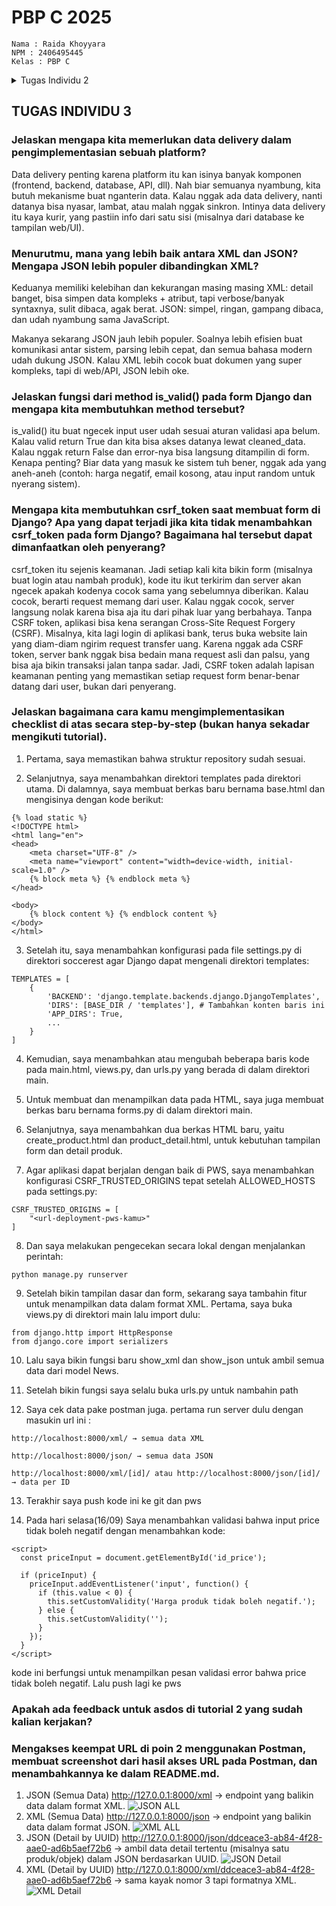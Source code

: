 # PBP C 2025
```
Nama : Raida Khoyyara
NPM : 2406495445 
Kelas : PBP C
```

<details>
<summary>Tugas Individu 2</summary>

## TUGAS 2
Aplikasi dapat diakses di: https://raida-khoyyara-soccerest.pbp.cs.ui.ac.id/ 

### Jelaskan bagaimana cara kamu mengimplementasikan checklist di atas secara step-by-step (bukan hanya sekadar mengikuti tutorial).
1. Membuat folder proyek dan inisialisasi Git
Pertama saya membuat folder dulu untuk proyek ini dan langsung  diinisialisasi ke Git.
```
mkdir soccerest
cd soccerest
git init
```

2. Membuat dan mengaktifkan Virtual Environment
Supaya package-package nggak bentrok sama proyek lain, saya membuat virtual environment lalu diaktifin.
```
python -m venv env
env\Scripts\activate
```

3. Menginstal dependencies dan membuat proyek Django
Saya menginstall dulu semua kebutuhan dari requirements.txt, terus bikin proyek Django baru dengan nama soccerest.
```
pip install -r requirements.txt
django-admin startproject soccerest .
```

4. Membuat aplikasi main
Setelah itu saya membuat aplikasi baru namanya main, lalu ditambahin ke INSTALLED_APPS di settings.py.
```
python manage.py startapp main
```

5. Membuat model Product
Di file models.py aplikasi main, saya membuat model Product dengan atribut:
name (CharField)
price (IntegerField)
description (TextField)
thumbnail (URLField)
category (CharField)
is_featured (BooleanField)

6. Migrasi database
Supaya modelnya tersimpan ke database, saya menajlankan perintah ini:
```
python manage.py makemigrations
python manage.py migrate
```

7. Mengedit views.py dan routing di urls.py
Sya membuat fungsi di views.py buat nampilin nama aplikasi plus nama, NPM, dan kelas. Terus routing di urls.py biar bisa diakses lewat browser.

8. Testing secara lokal
Saya test dulu secara lokal untuk memastikan aplikasi bisa berjalan dengan benar.
```
python manage.py runserver
```
Kemudian saya membuka http://127.0.0.1:8000/ untuk mengecek apakah main.html sudah tampil.

9. Deployment ke PWS
Terakhir, Saya melakukan deployment ke PWS. Sebelum itu, saya menambahkan domain PWS ke ALLOWED_HOSTS pada settings.py. Setelah itu, proyeknya dipush ke repository GitHub yang terhubung dengan PWS agar aplikasi bisa diakses secara online.

## Buatlah bagan yang berisi request client ke web aplikasi berbasis Django beserta responnya dan jelaskan pada bagan tersebut kaitan antara urls.py, views.py, models.py, dan berkas html.
link bagan: https://drive.google.com/file/d/1k8htoqWfiT6n4lfWice-SIryXT5wU8v3/view?usp=sharing 
Pertama, ketika user mengakses aplikasi lewat browser, request itu masuk ke urls.py di level project.
Di sini, Django ngecek dulu apakah URL yang diminta sesuai dengan pola yang sudah kita definisikan. Kalau tidak sesuai, Django langsung balikin Error 404 – Page Not Found.

Kalau sesuai, request diteruskan ke urls.py di level aplikasi. Dari sini, Django tahu view mana yang harus dijalankan.

Selanjutnya masuk ke views.py, yang berfungsi sebagai otak logika aplikasi. Kalau view ini butuh data, dia akan memanggil models.py, yang jadi jembatan ke database lewat ORM.

Database akan ngasih balik data ke models, lalu diteruskan lagi ke views.
Di views, data itu dibungkus dalam bentuk context dan dikirim ke templates (HTML).

Templates ini kemudian dirender jadi halaman HTML final, dan akhirnya dikembalikan lagi ke client, sehingga user bisa lihat hasilnya di browser.

Tambahan, ada juga settings.py yang sebenarnya nggak dilewati langsung oleh request, tapi penting karena ngatur konfigurasi seperti database, template, dan apps yang aktif.

## Jelaskan peran settings.py dalam proyek Django!
settings.py berfungsi sebagai pusat pengaturan proyek Django. Semua konfigurasi penting ada di situ, mulai dari daftar aplikasi yang dipakai (INSTALLED_APPS), pengaturan database, bahasa, zona waktu, sampai konfigurasi keamanan seperti ALLOWED_HOSTS. Dengan kata lain, settings.py mengatur bagaimana proyek Django berjalan dan berinteraksi dengan lingkungan sekitarnya.

## Bagaimana cara kerja migrasi database di Django?
Migrasi pada Django merupakan mekanisme untuk memastikan struktur database selalu sesuai dengan model yang didefinisikan di models.py. Prosesnya terdiri atas dua tahap:
makemigrations – Django membuat file migrasi yang berisi instruksi perubahan database berdasarkan model yang dibuat atau diubah.
migrate – Django menjalankan instruksi tersebut agar tabel dan kolom di database benar-benar diperbarui sesuai dengan definisi model.
Dengan demikian, migrasi menjaga konsistensi antara kode program dengan database yang digunakan.

## Menurut Anda, dari semua framework yang ada, mengapa framework Django dijadikan permulaan pembelajaran pengembangan perangkat lunak?
Django dipilih sebagai permulaan karena memiliki beberapa keunggulan:

Lengkap tapi tetap sederhana: Sudah banyak fitur bawaan, seperti autentikasi, admin panel, dan ORM. Jadi kita bisa fokus ke konsep inti pengembangan.

Struktur proyek yang jelas: Django menekankan keteraturan melalui struktur folder dan file yang konsisten, sehingga membantu untuk memahami alur kerja proyek.

Dokumentasi dan komunitas yang kuat: ada banyak referensi resmi dan bantuan dari komunitas kalau ketemu masalah.

## Apakah ada feedback untuk asisten dosen tutorial 1 yang telah kamu kerjakan sebelumnya
Asisten dosen sudah sangat membantu dan memudahkan saya dalam memahami alur pembuatan proyek Django dari awal(Thank you so much esp Ka Marla). Saran saya, mungkin akan lebih membantu jika ditambahkan contoh kasus error yang umum terjadi saat praktik dan cara penanganannya.
</details>


## TUGAS INDIVIDU 3

### Jelaskan mengapa kita memerlukan data delivery dalam pengimplementasian sebuah platform?
Data delivery penting karena platform itu kan isinya banyak komponen (frontend, backend, database, API, dll). Nah biar semuanya nyambung, kita butuh mekanisme buat nganterin data. Kalau nggak ada data delivery, nanti datanya bisa nyasar, lambat, atau malah nggak sinkron. Intinya data delivery itu kaya kurir, yang pastiin info dari satu sisi (misalnya dari database ke tampilan web/UI).

### Menurutmu, mana yang lebih baik antara XML dan JSON? Mengapa JSON lebih populer dibandingkan XML?
Keduanya memiliki kelebihan dan kekurangan masing masing
XML: detail banget, bisa simpen data kompleks + atribut, tapi verbose/banyak syntaxnya, sulit dibaca, agak berat.
JSON: simpel, ringan, gampang dibaca, dan udah nyambung sama JavaScript.

Makanya sekarang JSON jauh lebih populer. Soalnya lebih efisien buat komunikasi antar sistem, parsing lebih cepat, dan semua bahasa modern udah dukung JSON. Kalau XML lebih cocok buat dokumen yang super kompleks, tapi di web/API, JSON lebih oke.

### Jelaskan fungsi dari method is_valid() pada form Django dan mengapa kita membutuhkan method tersebut?
is_valid() itu buat ngecek input user udah sesuai aturan validasi apa belum. Kalau valid return True dan kita bisa akses datanya lewat cleaned_data. Kalau nggak return False dan error-nya bisa langsung ditampilin di form. Kenapa penting? Biar data yang masuk ke sistem tuh bener, nggak ada yang aneh-aneh (contoh: harga negatif, email kosong, atau input random untuk nyerang sistem).

### Mengapa kita membutuhkan csrf_token saat membuat form di Django? Apa yang dapat terjadi jika kita tidak menambahkan csrf_token pada form Django? Bagaimana hal tersebut dapat dimanfaatkan oleh penyerang?
csrf_token itu sejenis keamanan. Jadi setiap kali kita bikin form (misalnya buat login atau nambah produk), kode itu ikut terkirim dan server akan ngecek apakah kodenya cocok sama yang sebelumnya diberikan. Kalau cocok, berarti request memang dari user. Kalau nggak cocok, server langsung nolak karena bisa aja itu dari pihak luar yang berbahaya.
Tanpa CSRF token, aplikasi bisa kena serangan Cross-Site Request Forgery (CSRF). Misalnya, kita lagi login di aplikasi bank, terus buka website lain yang diam-diam ngirim request transfer uang. Karena nggak ada CSRF token, server bank nggak bisa bedain mana request asli dan palsu, yang bisa aja bikin transaksi jalan tanpa sadar. Jadi, CSRF token adalah lapisan keamanan penting yang memastikan setiap request form benar-benar datang dari user, bukan dari penyerang.

### Jelaskan bagaimana cara kamu mengimplementasikan checklist di atas secara step-by-step (bukan hanya sekadar mengikuti tutorial).
1. Pertama, saya memastikan bahwa struktur repository sudah sesuai.

2. Selanjutnya, saya menambahkan direktori templates pada direktori utama. Di dalamnya, saya membuat berkas baru bernama base.html dan mengisinya dengan kode berikut:
```
{% load static %}
<!DOCTYPE html>
<html lang="en">
<head>
    <meta charset="UTF-8" />
    <meta name="viewport" content="width=device-width, initial-scale=1.0" />
    {% block meta %} {% endblock meta %}
</head>

<body>
    {% block content %} {% endblock content %}
</body>
</html>
```

3. Setelah itu, saya menambahkan konfigurasi pada file settings.py di direktori soccerest agar Django dapat mengenali direktori templates:
```
TEMPLATES = [
    {
        'BACKEND': 'django.template.backends.django.DjangoTemplates',
        'DIRS': [BASE_DIR / 'templates'], # Tambahkan konten baris ini
        'APP_DIRS': True,
        ...
    }
]
```

4. Kemudian, saya menambahkan atau mengubah beberapa baris kode pada main.html, views.py, dan urls.py yang berada di dalam direktori main.

5. Untuk membuat dan menampilkan data pada HTML, saya juga membuat berkas baru bernama forms.py di dalam direktori main.

6. Selanjutnya, saya menambahkan dua berkas HTML baru, yaitu create_product.html dan product_detail.html, untuk kebutuhan tampilan form dan detail produk.

7. Agar aplikasi dapat berjalan dengan baik di PWS, saya menambahkan konfigurasi CSRF_TRUSTED_ORIGINS tepat setelah ALLOWED_HOSTS pada settings.py:
```
CSRF_TRUSTED_ORIGINS = [
    "<url-deployment-pws-kamu>"
]
```

8. Dan saya melakukan pengecekan secara lokal dengan menjalankan perintah:
```
python manage.py runserver 
```

9. Setelah bikin tampilan dasar dan form, sekarang saya tambahin fitur untuk menampilkan data dalam format XML.
Pertama, saya buka views.py di direktori main lalu import dulu:
```
from django.http import HttpResponse
from django.core import serializers
```

10. Lalu saya bikin fungsi baru show_xml dan show_json untuk ambil semua data dari model News.

11. Setelah  bikin fungsi saya selalu buka urls.py untuk nambahin path 

12. Saya cek data pake postman juga. pertama run server dulu dengan masukin url ini :
```
http://localhost:8000/xml/ → semua data XML

http://localhost:8000/json/ → semua data JSON

http://localhost:8000/xml/[id]/ atau http://localhost:8000/json/[id]/ → data per ID
```

13. Terakhir saya push kode ini ke git dan pws 

14. Pada hari selasa(16/09) Saya menambahkan validasi bahwa input price tidak boleh negatif dengan menambahkan kode: 
```
<script>
  const priceInput = document.getElementById('id_price');

  if (priceInput) {
    priceInput.addEventListener('input', function() {
      if (this.value < 0) {
        this.setCustomValidity('Harga produk tidak boleh negatif.');
      } else {
        this.setCustomValidity('');
      }
    });
  }
</script>
```
kode ini berfungsi untuk menampilkan pesan validasi error bahwa price tidak boleh negatif. Lalu push lagi ke pws


### Apakah ada feedback untuk asdos di tutorial 2 yang sudah kalian kerjakan?

### Mengakses keempat URL di poin 2 menggunakan Postman, membuat screenshot dari hasil akses URL pada Postman, dan menambahkannya ke dalam README.md.

1. JSON (Semua Data)
http://127.0.0.1:8000/xml → endpoint yang balikin data dalam format XML.
![JSON ALL](JSON.png)
2. XML (Semua Data)
http://127.0.0.1:8000/json → endpoint yang balikin data dalam format JSON.
![XML ALL](XML.png)
3. JSON (Detail by UUID)
http://127.0.0.1:8000/json/ddceace3-ab84-4f28-aae0-ad6b5aef72b6 → ambil data detail tertentu (misalnya satu produk/objek) dalam JSON berdasarkan UUID.
![JSON Detail](JSONDetails.png)
4. XML (Detail by UUID) 
http://127.0.0.1:8000/xml/ddceace3-ab84-4f28-aae0-ad6b5aef72b6 → sama kayak nomor 3 tapi formatnya XML.
![XML Detail](XMLDetails.png)